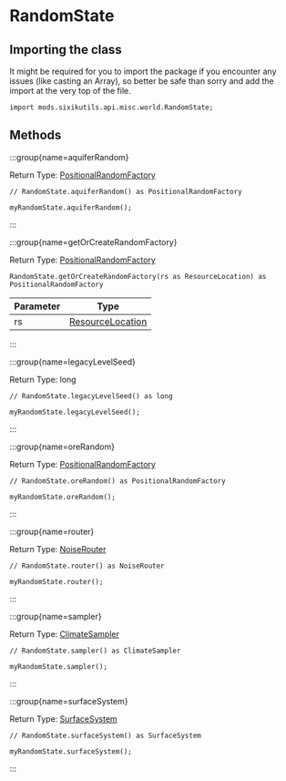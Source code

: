 # RandomState

## Importing the class

It might be required for you to import the package if you encounter any issues (like casting an Array), so better be safe than sorry and add the import at the very top of the file.
```zenscript
import mods.sixikutils.api.misc.world.RandomState;
```


## Methods

:::group{name=aquiferRandom}

Return Type: [PositionalRandomFactory](/mods/sixikutils/utils/world/PositionalRandomFactory)

```zenscript
// RandomState.aquiferRandom() as PositionalRandomFactory

myRandomState.aquiferRandom();
```

:::

:::group{name=getOrCreateRandomFactory}

Return Type: [PositionalRandomFactory](/mods/sixikutils/utils/world/PositionalRandomFactory)

```zenscript
RandomState.getOrCreateRandomFactory(rs as ResourceLocation) as PositionalRandomFactory
```

| Parameter |                            Type                            |
|-----------|------------------------------------------------------------|
| rs        | [ResourceLocation](/vanilla/api/resource/ResourceLocation) |


:::

:::group{name=legacyLevelSeed}

Return Type: long

```zenscript
// RandomState.legacyLevelSeed() as long

myRandomState.legacyLevelSeed();
```

:::

:::group{name=oreRandom}

Return Type: [PositionalRandomFactory](/mods/sixikutils/utils/world/PositionalRandomFactory)

```zenscript
// RandomState.oreRandom() as PositionalRandomFactory

myRandomState.oreRandom();
```

:::

:::group{name=router}

Return Type: [NoiseRouter](/mods/sixikutils/utils/world/NoiseRouter)

```zenscript
// RandomState.router() as NoiseRouter

myRandomState.router();
```

:::

:::group{name=sampler}

Return Type: [ClimateSampler](/mods/sixikutils/utils/world/ClimateSampler)

```zenscript
// RandomState.sampler() as ClimateSampler

myRandomState.sampler();
```

:::

:::group{name=surfaceSystem}

Return Type: [SurfaceSystem](/mods/sixikutils/utils/world/SurfaceSystem)

```zenscript
// RandomState.surfaceSystem() as SurfaceSystem

myRandomState.surfaceSystem();
```

:::


